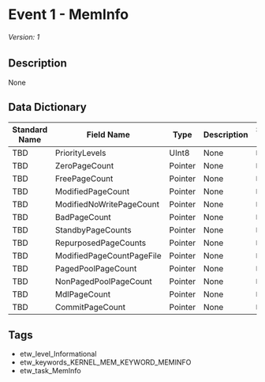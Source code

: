 # Event 1 - MemInfo
###### Version: 1

## Description
None

## Data Dictionary
|Standard Name|Field Name|Type|Description|Sample Value|
|---|---|---|---|---|
|TBD|PriorityLevels|UInt8|None|`None`|
|TBD|ZeroPageCount|Pointer|None|`None`|
|TBD|FreePageCount|Pointer|None|`None`|
|TBD|ModifiedPageCount|Pointer|None|`None`|
|TBD|ModifiedNoWritePageCount|Pointer|None|`None`|
|TBD|BadPageCount|Pointer|None|`None`|
|TBD|StandbyPageCounts|Pointer|None|`None`|
|TBD|RepurposedPageCounts|Pointer|None|`None`|
|TBD|ModifiedPageCountPageFile|Pointer|None|`None`|
|TBD|PagedPoolPageCount|Pointer|None|`None`|
|TBD|NonPagedPoolPageCount|Pointer|None|`None`|
|TBD|MdlPageCount|Pointer|None|`None`|
|TBD|CommitPageCount|Pointer|None|`None`|

## Tags
* etw_level_Informational
* etw_keywords_KERNEL_MEM_KEYWORD_MEMINFO
* etw_task_MemInfo
